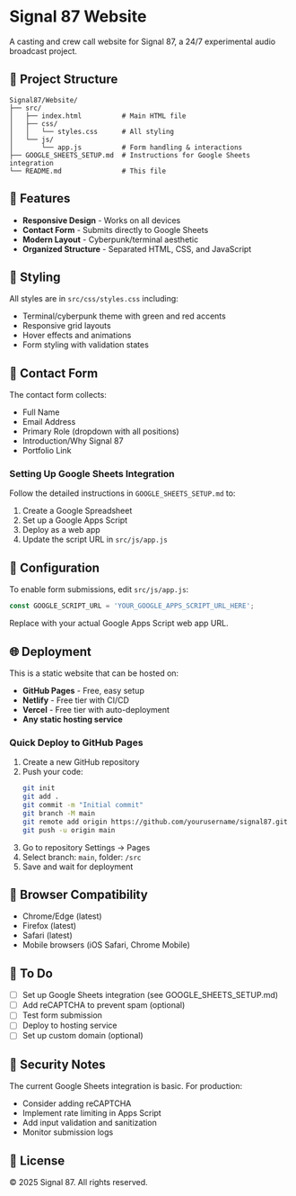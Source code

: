 # Signal 87 Website

A casting and crew call website for Signal 87, a 24/7 experimental audio broadcast project.

## 📁 Project Structure

```
Signal87/Website/
├── src/
│   ├── index.html          # Main HTML file
│   ├── css/
│   │   └── styles.css      # All styling
│   └── js/
│       └── app.js          # Form handling & interactions
├── GOOGLE_SHEETS_SETUP.md  # Instructions for Google Sheets integration
└── README.md               # This file
```

## 🚀 Features

- **Responsive Design** - Works on all devices
- **Contact Form** - Submits directly to Google Sheets
- **Modern Layout** - Cyberpunk/terminal aesthetic
- **Organized Structure** - Separated HTML, CSS, and JavaScript

## 🎨 Styling

All styles are in `src/css/styles.css` including:
- Terminal/cyberpunk theme with green and red accents
- Responsive grid layouts
- Hover effects and animations
- Form styling with validation states

## 📝 Contact Form

The contact form collects:
- Full Name
- Email Address
- Primary Role (dropdown with all positions)
- Introduction/Why Signal 87
- Portfolio Link

### Setting Up Google Sheets Integration

Follow the detailed instructions in `GOOGLE_SHEETS_SETUP.md` to:
1. Create a Google Spreadsheet
2. Set up a Google Apps Script
3. Deploy as a web app
4. Update the script URL in `src/js/app.js`

## 🔧 Configuration

To enable form submissions, edit `src/js/app.js`:

```javascript
const GOOGLE_SCRIPT_URL = 'YOUR_GOOGLE_APPS_SCRIPT_URL_HERE';
```

Replace with your actual Google Apps Script web app URL.

## 🌐 Deployment

This is a static website that can be hosted on:
- **GitHub Pages** - Free, easy setup
- **Netlify** - Free tier with CI/CD
- **Vercel** - Free tier with auto-deployment
- **Any static hosting service**

### Quick Deploy to GitHub Pages

1. Create a new GitHub repository
2. Push your code:
   ```bash
   git init
   git add .
   git commit -m "Initial commit"
   git branch -M main
   git remote add origin https://github.com/yourusername/signal87.git
   git push -u origin main
   ```
3. Go to repository Settings → Pages
4. Select branch: `main`, folder: `/src`
5. Save and wait for deployment

## 📱 Browser Compatibility

- Chrome/Edge (latest)
- Firefox (latest)
- Safari (latest)
- Mobile browsers (iOS Safari, Chrome Mobile)

## 🎯 To Do

- [ ] Set up Google Sheets integration (see GOOGLE_SHEETS_SETUP.md)
- [ ] Add reCAPTCHA to prevent spam (optional)
- [ ] Test form submission
- [ ] Deploy to hosting service
- [ ] Set up custom domain (optional)

## 🔐 Security Notes

The current Google Sheets integration is basic. For production:
- Consider adding reCAPTCHA
- Implement rate limiting in Apps Script
- Add input validation and sanitization
- Monitor submission logs

## 📄 License

© 2025 Signal 87. All rights reserved.
